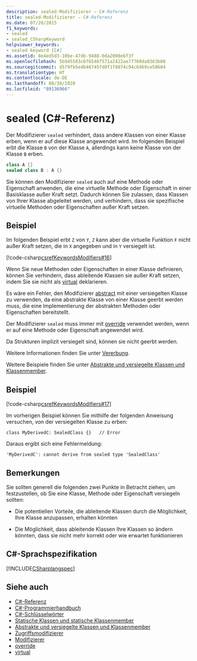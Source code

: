 ```yaml
---
description: sealed-Modifizierer – C#-Referenz
title: sealed-Modifizierer – C#-Referenz
ms.date: 07/20/2015
f1_keywords:
- sealed
- sealed_CSharpKeyword
helpviewer_keywords:
- sealed keyword [C#]
ms.assetid: 8e4ed5d3-10be-47db-9488-0da2008e6f3f
ms.openlocfilehash: 5b945503c6f6546f571a2422ae77760da0363b08
ms.sourcegitcommit: d579fb5e4b46745fd0f1f8874c94c6469ce58604
ms.translationtype: HT
ms.contentlocale: de-DE
ms.lasthandoff: 08/30/2020
ms.locfileid: "89136966"
---
```

# <a name="sealed-c-reference"></a>sealed (C#-Referenz)

Der Modifizierer `sealed` verhindert, dass andere Klassen von einer Klasse erben, wenn er auf diese Klasse angewendet wird. Im folgenden Beispiel erbt die Klasse `B` von der Klasse `A`, allerdings kann keine Klasse von der Klasse `B` erben.

```csharp
class A {}
sealed class B : A {}
```

Sie können den Modifizierer `sealed` auch auf eine Methode oder Eigenschaft anwenden, die eine virtuelle Methode oder Eigenschaft in einer Basisklasse außer Kraft setzt. Dadurch können Sie zulassen, dass Klassen von Ihrer Klasse abgeleitet werden, und verhindern, dass sie spezifische virtuelle Methoden oder Eigenschaften außer Kraft setzen.

## <a name="example"></a>Beispiel

Im folgenden Beispiel erbt `Z` von `Y`, `Z` kann aber die virtuelle Funktion `F` nicht außer Kraft setzen, die in `X` angegeben und in `Y` versiegelt ist.

[!code-csharp[csrefKeywordsModifiers#16](~/samples/snippets/csharp/VS_Snippets_VBCSharp/csrefKeywordsModifiers/CS/csrefKeywordsModifiers.cs#16)]

Wenn Sie neue Methoden oder Eigenschaften in einer Klasse definieren, können Sie verhindern, dass ableitende Klassen sie außer Kraft setzen, indem Sie sie nicht als [virtual](virtual.md) deklarieren.

Es wäre ein Fehler, den Modifizierer [abstract](abstract.md) mit einer versiegelten Klasse zu verwenden, da eine abstrakte Klasse von einer Klasse geerbt werden muss, die eine Implementierung der abstrakten Methoden oder Eigenschaften bereitstellt.

Der Modifizierer `sealed` muss immer mit [override](override.md) verwendet werden, wenn er auf eine Methode oder Eigenschaft angewendet wird.

Da Strukturen implizit versiegelt sind, können sie nicht geerbt werden.

Weitere Informationen finden Sie unter [Vererbung](../../programming-guide/classes-and-structs/inheritance.md).

Weitere Beispiele finden Sie unter [Abstrakte und versiegelte Klassen und Klassenmember](../../programming-guide/classes-and-structs/abstract-and-sealed-classes-and-class-members.md).

## <a name="example"></a>Beispiel

[!code-csharp[csrefKeywordsModifiers#17](~/samples/snippets/csharp/VS_Snippets_VBCSharp/csrefKeywordsModifiers/CS/csrefKeywordsModifiers.cs#17)]

Im vorherigen Beispiel können Sie mithilfe der folgenden Anweisung versuchen, von der versiegelten Klasse zu erben:

`class MyDerivedC: SealedClass {}   // Error`

Daraus ergibt sich eine Fehlermeldung:

`'MyDerivedC': cannot derive from sealed type 'SealedClass'`

## <a name="remarks"></a>Bemerkungen

Sie sollten generell die folgenden zwei Punkte in Betracht ziehen, um festzustellen, ob Sie eine Klasse, Methode oder Eigenschaft versiegeln sollten:

- Die potentiellen Vorteile, die ableitende Klassen durch die Möglichkeit, Ihre Klasse anzupassen, erhalten könnten

- Die Möglichkeit, dass ableitende Klassen Ihre Klassen so ändern könnten, dass sie nicht mehr korrekt oder wie erwartet funktionieren

## <a name="c-language-specification"></a>C#-Sprachspezifikation

[!INCLUDE[CSharplangspec](~/includes/csharplangspec-md.md)]

## <a name="see-also"></a>Siehe auch

- [C#-Referenz](../index.md)
- [C#-Programmierhandbuch](../../programming-guide/index.md)
- [C#-Schlüsselwörter](index.md)
- [Statische Klassen und statische Klassenmember](../../programming-guide/classes-and-structs/static-classes-and-static-class-members.md)
- [Abstrakte und versiegelte Klassen und Klassenmember](../../programming-guide/classes-and-structs/abstract-and-sealed-classes-and-class-members.md)
- [Zugriffsmodifizierer](../../programming-guide/classes-and-structs/access-modifiers.md)
- [Modifizierer](index.md)
- [override](override.md)
- [virtual](virtual.md)
